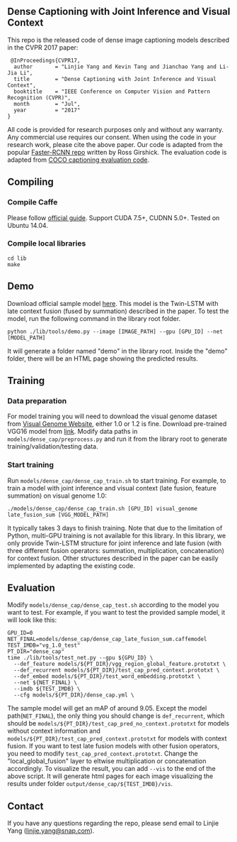 ## Dense Captioning with Joint Inference and Visual Context ##
This repo is the released code of dense image captioning models described in the CVPR 2017 paper:
```
 @InProceedings{CVPR17,
  author       = "Linjie Yang and Kevin Tang and Jianchao Yang and Li-Jia Li",
  title        = "Dense Captioning with Joint Inference and Visual Context",
  booktitle    = "IEEE Conference on Computer Vision and Pattern Recognition (CVPR)",
  month        = "Jul",
  year         = "2017"
}
```
All code is provided for research purposes only and without any warranty. Any commercial use requires our consent. When using the code in your research work, please cite the above paper.
Our code is adapted from the popular [Faster-RCNN repo](https://github.com/rbgirshick/py-faster-rcnn) written by Ross Girshick. The evaluation code is adapted from [COCO captioning evaluation code](https://github.com/tylin/coco-caption).


## Compiling ##

### Compile Caffe ###
Please follow [official guide](http://caffe.berkeleyvision.org/). Support CUDA 7.5+, CUDNN 5.0+. Tested on Ubuntu 14.04.
### Compile local libraries ###
```
cd lib
make
```
## Demo ##
Download official sample model [here](https://www.dropbox.com/s/9h57qtt7la5rc2m/dense_cap_late_fusion_sum.caffemodel?dl=0). This model is the Twin-LSTM with late context fusion (fused by summation) described in the paper. 
To test the model, run the following command in the library root folder.
```
python ./lib/tools/demo.py --image [IMAGE_PATH] --gpu [GPU_ID] --net [MODEL_PATH]
```
It will generate a folder named "demo" in the library root. Inside the "demo" folder, there will be an HTML page showing the predicted results.
## Training ##
### Data preparation ###
For model training you will need to download the visual genome dataset from [Visual Genome Website](http://visualgenome.org/api/v0/api_home.html), either 1.0 or 1.2 is fine.
Download pre-trained VGG16 model from [link](http://www.robots.ox.ac.uk/~vgg/software/very_deep/caffe/VGG_ILSVRC_16_layers.caffemodel).
Modify data paths in `models/dense_cap/preprocess.py` and run it from the library root to generate training/validation/testing data.

### Start training ###
Run `models/dense_cap/dense_cap_train.sh` to start training. For example, to train a model with joint inference and visual context (late fusion, feature summation) on visual genome 1.0:
```
./models/dense_cap/dense_cap_train.sh [GPU_ID] visual_genome late_fusion_sum [VGG_MODEL_PATH] 
```
It typically takes 3 days to finish training. Note that due to the limitation of Python, multi-GPU training is not available for this library.
In this library, we only provide Twin-LSTM structure for joint inference and late fusion (with three different fusion operators: summation, multiplication, concatenation) for context fusion. Other structures described in the paper can be easily implemented by adapting the existing code.
## Evaluation ##
Modify `models/dense_cap/dense_cap_test.sh` according to the model you want to test. For example, if you want to test the provided sample model, it will look like this:
```
GPU_ID=0
NET_FINAL=models/dense_cap/dense_cap_late_fusion_sum.caffemodel
TEST_IMDB="vg_1.0_test"
PT_DIR="dense_cap"
time ./lib/tools/test_net.py --gpu ${GPU_ID} \
  --def_feature models/${PT_DIR}/vgg_region_global_feature.prototxt \
  --def_recurrent models/${PT_DIR}/test_cap_pred_context.prototxt \
  --def_embed models/${PT_DIR}/test_word_embedding.prototxt \
  --net ${NET_FINAL} \
  --imdb ${TEST_IMDB} \
  --cfg models/${PT_DIR}/dense_cap.yml \
```
The sample model will get an mAP of around 9.05.
Except the model path(`NET_FINAL`), the only thing you should change is `def_recurrent`, which should be `models/${PT_DIR}/test_cap_pred_no_context.prototxt` for models without context information and `models/${PT_DIR}/test_cap_pred_context.prototxt` for models with context fusion.
If you want to test late fusion models with other fusion operators, you need to modify `test_cap_pred_context.prototxt`. Change the "local_global_fusion" layer to eltwise multiplication or concatenation accordingly.
To visualize the result, you can add `--vis` to the end of the above script. It will generate html pages for each image visualizing the results under folder `output/dense_cap/${TEST_IMDB}/vis`.

## Contact ##
If you have any questions regarding the repo, please send email to Linjie Yang (linjie.yang@snap.com).
